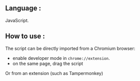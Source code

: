 ## Language :
JavaScript.

## How to use :

The script can be directly imported from a Chromium browser:
  - enable developer mode in `chrome://extension`.
  - on the same page, drag the script

Or from an extension (such as Tampermonkey)
